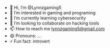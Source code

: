 - 👋 Hi, I’m @Lynnzgaming5
- 👀 I’m interested in gaming and programing
- 🌱 I’m currently learning cybersecurity
- 💞️ I’m looking to collaborate on hacking tools
- 📫 How to reach me lynnzgaming5@gmail.com
- 😄 Pronouns: ...
- ⚡ Fun fact: introvert

<!---
Lynnzgaming5/Lynnzgaming5 is a ✨ special ✨ repository because its `README.md` (this file) appears on your GitHub profile.
You can click the Preview link to take a look at your changes.
--->
